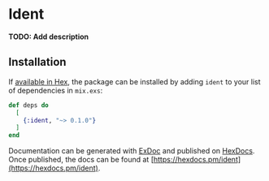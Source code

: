 # Ident

**TODO: Add description**

## Installation

If [available in Hex](https://hex.pm/docs/publish), the package can be installed
by adding `ident` to your list of dependencies in `mix.exs`:

```elixir
def deps do
  [
    {:ident, "~> 0.1.0"}
  ]
end
```

Documentation can be generated with [ExDoc](https://github.com/elixir-lang/ex_doc)
and published on [HexDocs](https://hexdocs.pm). Once published, the docs can
be found at [https://hexdocs.pm/ident](https://hexdocs.pm/ident).


